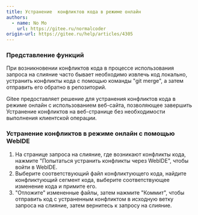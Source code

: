 ```yaml
---
title: Устранение  конфликтов кода в режиме онлайн
authors:
  - name: No Mo
    url: https://gitee.ru/normalcoder
origin-url: https://gitee.ru/help/articles/4305
---
```


### Представление функций

При возникновении конфликтов кода в процессе использования запроса на слияние часто бывает необходимо извлечь код локально, устранить конфликты кода с помощью команды "git merge", а затем отправить его обратно в репозиторий.

Gitee предоставляет решение для устранения конфликтов кода в режиме онлайн с использованием веб-сайта, позволяющее завершить Устранение  конфликтов на веб-странице без необходимости выполнения клиентской операции.

### Устранение  конфликтов в режиме онлайн с помощью WebIDE

1. На странице запроса на слияние, где возникают конфликты кода, нажмите "Попытаться устранить конфликты через WebIDE", чтобы войти в WebIDE.
2. Выберите соответствующий файл конфликтующего кода, найдите конфликтующий сегмент кода, выберите соответствующее изменение кода и примите его.
3. "Отложите" измененные файлы, затем нажмите "Коммит", чтобы отправить код с устраненным конфликтом в исходную ветку запроса на слияние, затем вернитесь к запросу на слияние.